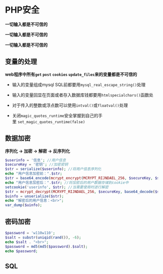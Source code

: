 # PHP安全

**一切输入都是不可信的**

**一切输入都是不可信的**

**一切输入都是不可信的**

## 变量的处理

**web程序中所有`get` `post` `cookies` `update_files`来的变量都是不可信的**

* 输入的变量组成mysql SQL前都要用`mysql_real_escape_string()`处理

* 输入的变量回显在页面或者存入数据库钱都要用`htmlspecialchars()`函数处

* 对于传入的整数或浮点数可以使用`intval()`或`floatval()`处理

* 关闭`magic_quotes_runtime`安全掌握到自己的手里 `set_magic_quotes_runtime(false)`

## 数据加密

**序列化 -> 加密 -> 解密 -> 反序列化**

```php
$userinfo = '信息'; //用户信息
$secureKey = '密钥'; //加密密钥
$str = serialize($userinfo); //将用户信息序列化
echo "用户信息加密前：".$str;
$str = base64_encode(mcrypt_encrypt(MCRYPT_RIJNDAEL_256, $secureKey, $str, MCRYPT_MODE_ECB)); 
echo "用户信息加密后：".$str; //将加密后的用户数据存储到cookie中
setcookie('userinfo', $str); //当需要使用时进行解密
$str = mcrypt_decrypt(MCRYPT_RIJNDAEL_256, $secureKey, base64_decode($str), MCRYPT_MODE_ECB);
$uinfo = unserialize($str);
echo "解密后的用户信息：<br>";
var_dump($uinfo);
```

## 密码加密

```php
$password = 'w110w110';
$salt = substr(uniqid(rand()), -6);
echo $salt . "<br>";
$password = md5(md5($password).$salt);
echo $password;
```

## SQL

